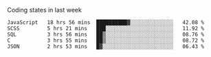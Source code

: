 Coding states in last week

<!--START_SECTION:waka-->
```text
JavaScript   18 hrs 56 mins  ██████████▓░░░░░░░░░░░░░░   42.08 % 
SCSS         5 hrs 21 mins   ███░░░░░░░░░░░░░░░░░░░░░░   11.92 % 
SQL          3 hrs 56 mins   ██▒░░░░░░░░░░░░░░░░░░░░░░   08.76 % 
C            3 hrs 55 mins   ██▒░░░░░░░░░░░░░░░░░░░░░░   08.72 % 
JSON         2 hrs 53 mins   █▓░░░░░░░░░░░░░░░░░░░░░░░   06.43 % 
```
<!--END_SECTION:waka-->
